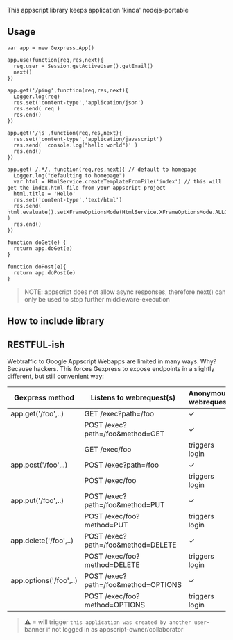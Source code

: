 This appscript library keeps application 'kinda' nodejs-portable

## Usage

```
var app = new Gexpress.App()

app.use(function(req,res,next){
  req.user = Session.getActiveUser().getEmail()
  next()
})

app.get('/ping',function(req,res,next){
  Logger.log(req)
  res.set('content-type','application/json')
  res.send( req )
  res.end()
})

app.get('/js',function(req,res,next){
  res.set('content-type','application/javascript')
  res.send( 'console.log("hello world")' )
  res.end()
})

app.get( /.*/, function(req,res,next){ // default to homepage
  Logger.log("defaulting to homepage")
  var html = HtmlService.createTemplateFromFile('index') // this will get the index.html-file from your appscript project
  html.title = 'Hello'
  res.set('content-type','text/html')
  res.send( html.evaluate().setXFrameOptionsMode(HtmlService.XFrameOptionsMode.ALLOWALL).getContent() )
  res.end()
})

function doGet(e) {
  return app.doGet(e)
}

function doPost(e){
  return app.doPost(e)
}

```

> NOTE: appscript does not allow async responses, therefore next() can only be used to stop further middleware-execution

## How to include library



## RESTFUL-ish

Webtraffic to Google Appscript Webapps are limited in many ways. 
Why? Because hackers.
This forces Gexpress to expose endpoints in a slightly different, but still convenient way:

| Gexpress method | Listens to webrequest(s) | Anonymous webrequest | application/json | application/javascript | text/xml | text/plain | text/html 
|-|-|-|-|-|-|-|-|
| app.get('/foo',..)     | GET  /exec?path=/foo                | ✓              | ✓ | ✓ | ✓ | ✓ | ⚠ |
|                        | POST /exec?path=/foo&method=GET     | ✓              | ✓ | ✓ | ✓ | ✓ | ⚠ |
|                        | GET  /exec/foo                      | triggers login | ✓ | ✓ | ✓ | ✓ | ⚠ |
| app.post('/foo',..)    | POST /exec?path=/foo                | ✓              | ✓ | ✓ | ✓ | ✓ | ⚠ |
|                        | POST /exec/foo                      | triggers login | ✓ | ✓ | ✓ | ✓ | ⚠ |
| app.put('/foo',..)     | POST /exec?path=/foo&method=PUT     | ✓              | ✓ | ✓ | ✓ | ✓ | ⚠ |
|                        | POST /exec/foo?method=PUT           | triggers login | ✓ | ✓ | ✓ | ✓ | ⚠ |
| app.delete('/foo',..)  | POST /exec?path=/foo&method=DELETE  | ✓              | ✓ | ✓ | ✓ | ✓ | ⚠ |
|                        | POST /exec/foo?method=DELETE        | triggers login | ✓ | ✓ | ✓ | ✓ | ⚠ |
| app.options('/foo',..) | POST /exec?path=/foo&method=OPTIONS | ✓              | ✓ | ✓ | ✓ | ✓ | ⚠ |
|                        | POST /exec/foo?method=OPTIONS       | triggers login | ✓ | ✓ | ✓ | ✓ | ⚠ |

> ⚠ = will trigger `this application was created by another user`-banner if not logged in as appscript-owner/collaborator
